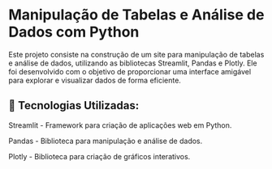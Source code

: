 # Manipulação de Tabelas e Análise de Dados com Python
Este projeto consiste na construção de um site para manipulação de tabelas e análise de dados, utilizando as bibliotecas Streamlit, Pandas e Plotly. Ele foi desenvolvido com o objetivo de proporcionar uma interface amigável para explorar e visualizar dados de forma eficiente.


## 🚀 Tecnologias Utilizadas:
Streamlit - Framework para criação de aplicações web em Python.

Pandas - Biblioteca para manipulação e análise de dados.

Plotly - Biblioteca para criação de gráficos interativos.
